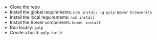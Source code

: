 
- Clone the repo
- Install the global requirements: `npm install -g gulp bower browserify`
- Install the local requirements: `npm install`
- Install the Bower components: `bower install`
- Run locally: `gulp`
- Create a build: `gulp build`

